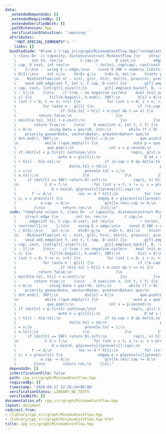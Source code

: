```yaml
---
data:
  _extendedDependsOn: []
  _extendedRequiredBy: []
  _extendedVerifiedWith: []
  _pathExtension: hpp
  _verificationStatusIcon: ':warning:'
  attributes:
    '*NOT_SPECIAL_COMMENTS*': ''
    links: []
  bundledCode: "#line 1 \"cpp_src/graph/MinimumCostFlow.hpp\"\ntemplate <class C,\
    \ class D>  // capacity, distance\nstruct MinCostFlow {\n    struct edge {\n \
    \       int to, rev;\n        C cap;\n        D cost;\n        edge(int to, C\
    \ cap, D cost, int rev)\n            : to(to), cap(cap), cost(cost), rev(rev){};\n\
    \    };\n\n    using E = edge;\n\n    const D INF = numeric_limits<D>::max() /\
    \ D(3);\n\n    int n;\n    VV<E> g;\n    V<D> h, dst;\n    V<int> prevv, preve;\n\
    \n    MinCostFlow(int n) : n(n), g(n), h(n), dst(n), prevv(n), preve(n) {}\n\n\
    \    void add_edge(int f, int t, C cap, D cost) {\n        g[f].emplace_back(t,\
    \ cap, cost, (int)g[t].size());\n        g[t].emplace_back(f, 0, -cost, (int)g[f].size()\
    \ - 1);\n    }\n\n    // true : no negative cycle\n    bool init_negative(int\
    \ s) {\n        fill(h.begin(), h.end(), INF);\n        h[s] = 0;\n        for\
    \ (int t = 0; t <= n; ++t) {\n            for (int i = 0; i < n; ++i) {\n    \
    \            for (auto e : g[i]) {\n                    if (!e.cap) continue;\n\
    \                    if (h[e.to] > h[i] + e.cost && t == n) {\n              \
    \          return false;\n                    }\n                    h[e.to] =\
    \ min(h[e.to], h[i] + e.cost);\n                }\n            }\n        }\n\
    \        return true;\n    }\n\n    D exec(int s, int t, C f) {\n        D res\
    \ = 0;\n        using Data = pair<D, int>;\n        while (f > 0) {\n        \
    \    priority_queue<Data, vector<Data>, greater<Data>> que;\n            fill(dst.begin(),\
    \ dst.end(), INF);\n            dst[s] = 0;\n            que.push(Data(0, s));\n\
    \n            while (!que.empty()) {\n                auto p = que.top();\n  \
    \              que.pop();\n                int v = p.second;\n               \
    \ if (dst[v] < p.first) continue;\n\n                rep(i, g[v].size()) {\n \
    \                   auto e = g[v][i];\n                    D nd = dst[v] + e.cost\
    \ + h[v] - h[e.to];\n                    if (e.cap > 0 && dst[e.to] > nd) {\n\
    \                        dst[e.to] = nd;\n                        prevv[e.to]\
    \ = v;\n                        preve[e.to] = i;\n                        que.push(Data(dst[e.to],\
    \ e.to));\n                    }\n                }\n            }\n\n       \
    \     if (dst[t] == INF) return D(-inf);\n            rep(i, n) h[i] += dst[i];\n\
    \n            C d = f;\n            for (int v = t; v != s; v = prevv[v]) {\n\
    \                d = min(d, g[prevv[v]][preve[v]].cap);\n            }\n     \
    \       f -= d;\n            res += d * h[t];\n            for (int v = t; v !=\
    \ s; v = prevv[v]) {\n                edge& e = g[prevv[v]][preve[v]];\n     \
    \           e.cap -= d;\n                g[v][e.rev].cap += d;\n            }\n\
    \        }\n\n        return res;\n    }\n};\n"
  code: "template <class C, class D>  // capacity, distance\nstruct MinCostFlow {\n\
    \    struct edge {\n        int to, rev;\n        C cap;\n        D cost;\n  \
    \      edge(int to, C cap, D cost, int rev)\n            : to(to), cap(cap), cost(cost),\
    \ rev(rev){};\n    };\n\n    using E = edge;\n\n    const D INF = numeric_limits<D>::max()\
    \ / D(3);\n\n    int n;\n    VV<E> g;\n    V<D> h, dst;\n    V<int> prevv, preve;\n\
    \n    MinCostFlow(int n) : n(n), g(n), h(n), dst(n), prevv(n), preve(n) {}\n\n\
    \    void add_edge(int f, int t, C cap, D cost) {\n        g[f].emplace_back(t,\
    \ cap, cost, (int)g[t].size());\n        g[t].emplace_back(f, 0, -cost, (int)g[f].size()\
    \ - 1);\n    }\n\n    // true : no negative cycle\n    bool init_negative(int\
    \ s) {\n        fill(h.begin(), h.end(), INF);\n        h[s] = 0;\n        for\
    \ (int t = 0; t <= n; ++t) {\n            for (int i = 0; i < n; ++i) {\n    \
    \            for (auto e : g[i]) {\n                    if (!e.cap) continue;\n\
    \                    if (h[e.to] > h[i] + e.cost && t == n) {\n              \
    \          return false;\n                    }\n                    h[e.to] =\
    \ min(h[e.to], h[i] + e.cost);\n                }\n            }\n        }\n\
    \        return true;\n    }\n\n    D exec(int s, int t, C f) {\n        D res\
    \ = 0;\n        using Data = pair<D, int>;\n        while (f > 0) {\n        \
    \    priority_queue<Data, vector<Data>, greater<Data>> que;\n            fill(dst.begin(),\
    \ dst.end(), INF);\n            dst[s] = 0;\n            que.push(Data(0, s));\n\
    \n            while (!que.empty()) {\n                auto p = que.top();\n  \
    \              que.pop();\n                int v = p.second;\n               \
    \ if (dst[v] < p.first) continue;\n\n                rep(i, g[v].size()) {\n \
    \                   auto e = g[v][i];\n                    D nd = dst[v] + e.cost\
    \ + h[v] - h[e.to];\n                    if (e.cap > 0 && dst[e.to] > nd) {\n\
    \                        dst[e.to] = nd;\n                        prevv[e.to]\
    \ = v;\n                        preve[e.to] = i;\n                        que.push(Data(dst[e.to],\
    \ e.to));\n                    }\n                }\n            }\n\n       \
    \     if (dst[t] == INF) return D(-inf);\n            rep(i, n) h[i] += dst[i];\n\
    \n            C d = f;\n            for (int v = t; v != s; v = prevv[v]) {\n\
    \                d = min(d, g[prevv[v]][preve[v]].cap);\n            }\n     \
    \       f -= d;\n            res += d * h[t];\n            for (int v = t; v !=\
    \ s; v = prevv[v]) {\n                edge& e = g[prevv[v]][preve[v]];\n     \
    \           e.cap -= d;\n                g[v][e.rev].cap += d;\n            }\n\
    \        }\n\n        return res;\n    }\n};"
  dependsOn: []
  isVerificationFile: false
  path: cpp_src/graph/MinimumCostFlow.hpp
  requiredBy: []
  timestamp: '2020-09-17 22:26:34+09:00'
  verificationStatus: LIBRARY_NO_TESTS
  verifiedWith: []
documentation_of: cpp_src/graph/MinimumCostFlow.hpp
layout: document
redirect_from:
- /library/cpp_src/graph/MinimumCostFlow.hpp
- /library/cpp_src/graph/MinimumCostFlow.hpp.html
title: cpp_src/graph/MinimumCostFlow.hpp
---
```

